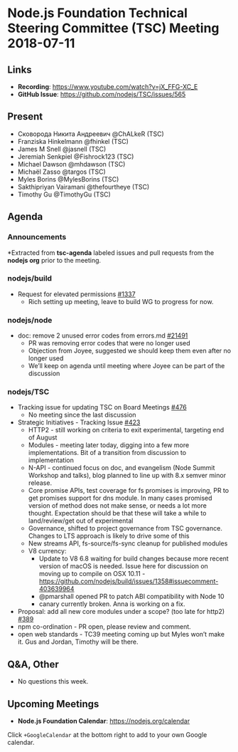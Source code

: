# Node.js Foundation Technical Steering Committee (TSC) Meeting 2018-07-11

## Links

* **Recording**:  https://www.youtube.com/watch?v=jX_FFG-XC_E
* **GitHub Issue**: https://github.com/nodejs/TSC/issues/565

## Present

* Сковорода Никита Андреевич @ChALkeR (TSC)
* Franziska Hinkelmann @fhinkel (TSC)
* James M Snell @jasnell (TSC)
* Jeremiah Senkpiel @Fishrock123 (TSC)
* Michael Dawson @mhdawson (TSC)
* Michaël Zasso @targos (TSC)
* Myles Borins @MylesBorins (TSC)
* Sakthipriyan Vairamani @thefourtheye (TSC)
* Timothy Gu @TimothyGu (TSC)

## Agenda

### Announcements

*Extracted from **tsc-agenda** labeled issues and pull requests from the **nodejs org** prior to the meeting.

### nodejs/build

* Request for elevated permissions [#1337](https://github.com/nodejs/build/issues/1337)
  * Rich setting up meeting, leave to build WG to progress for now.
### nodejs/node

* doc: remove 2 unused error codes from errors.md [#21491](https://github.com/nodejs/node/pull/21491)
  * PR was removing error codes that were no longer used
  * Objection from Joyee, suggested we should keep them even after no longer used
  * We’ll keep on agenda until meeting where Joyee can be part of the discussion

### nodejs/TSC

* Tracking issue for updating TSC on Board Meetings [#476](https://github.com/nodejs/TSC/issues/476)
  * No meeting since the last discussion
* Strategic Initiatives - Tracking Issue [#423](https://github.com/nodejs/TSC/issues/423)
  * HTTP2 - still working on criteria to exit experimental, targeting end of August
  * Modules - meeting later today, digging into a few more implementations. Bit of a transition
    from discussion to implementation
  * N-API - continued focus on doc, and evangelism (Node Summit Workshop and talks), blog
    planned to line up with 8.x semver minor release.
  * Core promise APIs, test coverage for fs promises is improving, PR to get promises support
    for dns module.  In many cases promised version of method does not make sense, or needs
    a lot more thought.  Expectation should be that these will take a while to land/review/get out
    of experimental
  * Governance, shifted to project governance from TSC governance.  Changes to LTS approach
    is likely to drive some of this
  * New streams API, fs-source/fs-sync cleanup for published modules
  * V8 currency:
    * Update to V8 6.8 waiting for build changes because more recent version of macOS is
      needed.  Issue here for discussion on moving up to compile on OSX 10.11 - https://github.com/nodejs/build/issues/1358#issuecomment-403639964
    * @pmarshall opened PR to patch ABI compatibility with Node 10
    * canary currently broken. Anna is working on a fix.
* Proposal: add all new core modules under a scope? (too late for http2) [#389](https://github.com/nodejs/TSC/issues/389)
* npm co-ordination - PR open, please review and comment.
* open web standards - TC39 meeting coming up but Myles won’t make it.  Gus and Jordan,
  Timothy will be there.

## Q&A, Other

* No questions this week.

## Upcoming Meetings

* **Node.js Foundation Calendar**: https://nodejs.org/calendar

Click `+GoogleCalendar` at the bottom right to add to your own Google calendar.
